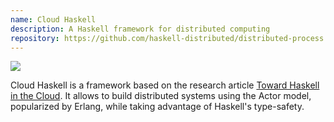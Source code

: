 ```yaml
---
name: Cloud Haskell
description: A Haskell framework for distributed computing
repository: https://github.com/haskell-distributed/distributed-process
---
```


<div class="columns">
    <div class="column">
        <a href="http://hackage.haskell.org/package/distributed-process" target="_blank">
            <img src="https://img.shields.io/hackage/v/distributed-process.svg">
        </a>
    </div>
</div>

Cloud Haskell is a framework based on the research article [Toward Haskell in the Cloud](https://simon.peytonjones.org/haskell-cloud/). It allows to build distributed systems using the Actor model, popularized by Erlang, while taking advantage of Haskell's type-safety.